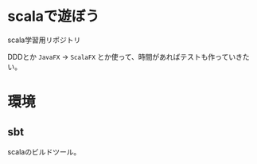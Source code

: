 scalaで遊ぼう
====
scala学習用リポジトリ

DDDとか `JavaFX` -> `ScalaFX` とか使って、時間があればテストも作っていきたい。

# 環境
## sbt
scalaのビルドツール。